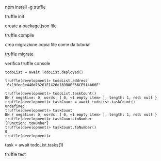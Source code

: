

npm install -g truffle

truffle init

create a package.json file


truffle compile

crea migrazione copia file come da tutorial

truffle migrate

verifica
truffle console


```
todoList = await TodoList.deployed()

truffle(development)> todoList.address
'0x19fec0e440d78261F1426d189B8EF56CF514b66F'

truffle(development)> todoList.taskCount()
BN { negative: 0, words: [ 0, <1 empty item> ], length: 1, red: null }
truffle(development)> taskCount = await todoList.taskCount()
undefined
truffle(development)> taskCount
BN { negative: 0, words: [ 0, <1 empty item> ], length: 1, red: null }
truffle(development)> taskCount.toNumber
[Function: toNumber]
truffle(development)> taskCount.toNumber()
0
truffle(development)> 

```


task = await todoList.tasks(1)


truffle test
